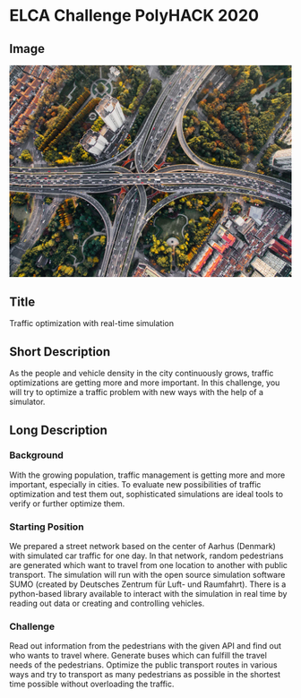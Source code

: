 # ELCA Challenge PolyHACK 2020

## Image
![ELCA Challenge](challenge_header.png)

## Title
Traffic optimization with real-time simulation

## Short Description
As the people and vehicle density in the city continuously grows, traffic optimizations are getting more and more important.
In this challenge, you will try to optimize a traffic problem with new ways with the help of a simulator.

## Long Description

### Background
With the growing population, traffic management is getting more and more important, especially in cities. To evaluate new possibilities of traffic optimization and test them out, sophisticated simulations are ideal tools to verify or further optimize them.

### Starting Position
We prepared a street network based on the center of Aarhus (Denmark) with simulated car traffic for one day.
In that network, random pedestrians are generated which want to travel from one location to another with public transport.
The simulation will run with the open source simulation software SUMO (created by Deutsches Zentrum für Luft- und Raumfahrt).
There is a python-based library available to interact with the simulation in real time by reading out data or creating and controlling vehicles.

### Challenge
Read out information from the pedestrians with the given API and find out who wants to travel where.
Generate buses which can fulfill the travel needs of the pedestrians.
Optimize the public transport routes in various ways and try to transport as many pedestrians as possible in the shortest time possible without overloading the traffic.
